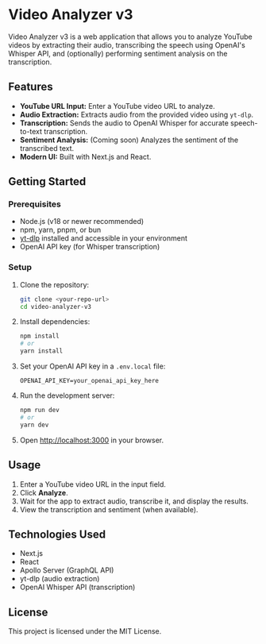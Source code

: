 # Video Analyzer v3

Video Analyzer v3 is a web application that allows you to analyze YouTube videos by extracting their audio, transcribing the speech using OpenAI's Whisper API, and (optionally) performing sentiment analysis on the transcription.

## Features
- **YouTube URL Input:** Enter a YouTube video URL to analyze.
- **Audio Extraction:** Extracts audio from the provided video using `yt-dlp`.
- **Transcription:** Sends the audio to OpenAI Whisper for accurate speech-to-text transcription.
- **Sentiment Analysis:** (Coming soon) Analyzes the sentiment of the transcribed text.
- **Modern UI:** Built with Next.js and React.

## Getting Started

### Prerequisites
- Node.js (v18 or newer recommended)
- npm, yarn, pnpm, or bun
- [yt-dlp](https://github.com/yt-dlp/yt-dlp) installed and accessible in your environment
- OpenAI API key (for Whisper transcription)

### Setup
1. Clone the repository:
   ```bash
   git clone <your-repo-url>
   cd video-analyzer-v3
   ```
2. Install dependencies:
   ```bash
   npm install
   # or
   yarn install
   ```
3. Set your OpenAI API key in a `.env.local` file:
   ```env
   OPENAI_API_KEY=your_openai_api_key_here
   ```
4. Run the development server:
   ```bash
   npm run dev
   # or
   yarn dev
   ```
5. Open [http://localhost:3000](http://localhost:3000) in your browser.

## Usage
1. Enter a YouTube video URL in the input field.
2. Click **Analyze**.
3. Wait for the app to extract audio, transcribe it, and display the results.
4. View the transcription and sentiment (when available).

## Technologies Used
- Next.js
- React
- Apollo Server (GraphQL API)
- yt-dlp (audio extraction)
- OpenAI Whisper API (transcription)

## License
This project is licensed under the MIT License.

